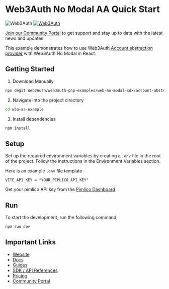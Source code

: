# Web3Auth No Modal AA Quick Start 
![Web3Auth](https://img.shields.io/badge/Web3Auth-SDK-blue)
[![Web3Auth](https://img.shields.io/badge/Web3Auth-Community-cyan)](https://community.web3auth.io)

[Join our Community Portal](https://community.web3auth.io/) to get support and stay up to date with the latest news and updates.

This example demonstrates how to use Web3Auth [Account abstraction provider](https://www.npmjs.com/package/@web3auth/account-abstraction-provider) with Web3Auth No Modal in React.

## Getting Started

1. Download Manually

```bash
npx degit Web3Auth/web3auth-pnp-examples/web-no-modal-sdk/account-abstraction/aa-no-modal-quick-start w3a-aa-example
```

2. Navigate into the project directory

```bash
cd w3a-aa-example
```

3. Install dependencies
```bash
npm install
```

## Setup
Set up the required environment variables by creating a `.env` file in the root of the project. Follow the instructions in the Environment Variables section.

Here is an example `.env` file template

```
VITE_API_KEY = "YOUR_PIMLICO_API_KEY"
```
<!-- markdown-link-check-disable-next-line -->
Get your pimlico API key from the [Pimlico Dashboard](https://dashboard.pimlico.io/)

## Run 
To start the development, run the following command
```bash
npm run dev
```
## Important Links

- [Website](https://web3auth.io)
- [Docs](https://web3auth.io/docs)
- [Guides](https://web3auth.io/docs/guides)
- [SDK / API References](https://web3auth.io/docs/sdk)
- [Pricing](https://web3auth.io/pricing.html)
- [Community Portal](https://community.web3auth.io)

